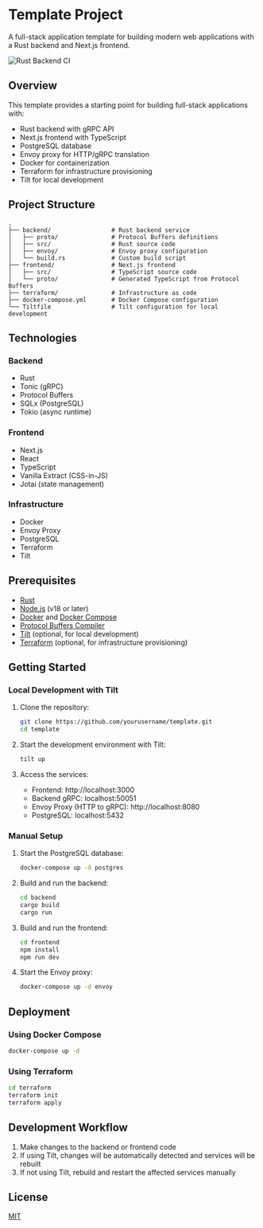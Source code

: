 # Template Project

A full-stack application template for building modern web applications with a Rust backend and Next.js frontend.

![Rust Backend CI](https://github.com/edo-chan/origin/actions/workflows/rust.yml/badge.svg)

## Overview

This template provides a starting point for building full-stack applications with:

- Rust backend with gRPC API
- Next.js frontend with TypeScript
- PostgreSQL database
- Envoy proxy for HTTP/gRPC translation
- Docker for containerization
- Terraform for infrastructure provisioning
- Tilt for local development

## Project Structure

```
.
├── backend/                 # Rust backend service
│   ├── proto/               # Protocol Buffers definitions
│   ├── src/                 # Rust source code
│   ├── envoy/               # Envoy proxy configuration
│   └── build.rs             # Custom build script
├── frontend/                # Next.js frontend
│   ├── src/                 # TypeScript source code
│   └── proto/               # Generated TypeScript from Protocol Buffers
├── terraform/               # Infrastructure as code
├── docker-compose.yml       # Docker Compose configuration
└── Tiltfile                 # Tilt configuration for local development
```

## Technologies

### Backend
- Rust
- Tonic (gRPC)
- Protocol Buffers
- SQLx (PostgreSQL)
- Tokio (async runtime)

### Frontend
- Next.js
- React
- TypeScript
- Vanilla Extract (CSS-in-JS)
- Jotai (state management)

### Infrastructure
- Docker
- Envoy Proxy
- PostgreSQL
- Terraform
- Tilt

## Prerequisites

- [Rust](https://www.rust-lang.org/tools/install)
- [Node.js](https://nodejs.org/) (v18 or later)
- [Docker](https://docs.docker.com/get-docker/) and [Docker Compose](https://docs.docker.com/compose/install/)
- [Protocol Buffers Compiler](https://grpc.io/docs/protoc-installation/)
- [Tilt](https://docs.tilt.dev/install.html) (optional, for local development)
- [Terraform](https://learn.hashicorp.com/tutorials/terraform/install-cli) (optional, for infrastructure provisioning)

## Getting Started

### Local Development with Tilt

1. Clone the repository:
   ```bash
   git clone https://github.com/yourusername/template.git
   cd template
   ```

2. Start the development environment with Tilt:
   ```bash
   tilt up
   ```

3. Access the services:
   - Frontend: http://localhost:3000
   - Backend gRPC: localhost:50051
   - Envoy Proxy (HTTP to gRPC): http://localhost:8080
   - PostgreSQL: localhost:5432

### Manual Setup

1. Start the PostgreSQL database:
   ```bash
   docker-compose up -d postgres
   ```

2. Build and run the backend:
   ```bash
   cd backend
   cargo build
   cargo run
   ```

3. Build and run the frontend:
   ```bash
   cd frontend
   npm install
   npm run dev
   ```

4. Start the Envoy proxy:
   ```bash
   docker-compose up -d envoy
   ```

## Deployment

### Using Docker Compose

```bash
docker-compose up -d
```

### Using Terraform

```bash
cd terraform
terraform init
terraform apply
```

## Development Workflow

1. Make changes to the backend or frontend code
2. If using Tilt, changes will be automatically detected and services will be rebuilt
3. If not using Tilt, rebuild and restart the affected services manually

## License

[MIT](LICENSE)
